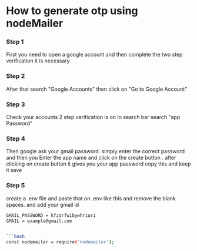 # How to generate otp using nodeMailer

### Step 1
First you need to open a google account and then complete the two step verification it is necessary

### Step 2
After that search "Google Accounts" then click on "Go to Google Account"

### Step 3
Check your accounts 2 step verification is on
In search bar search "app Password"

### Step 4
Then google ask your gmail password. simply enter the correct password and then you Enter the app name and click on the create button . after clicking on create button it gives you your app password copy this and keep it save 

### Step 5
create a .env file and paste that on .env like this and remove the blank spaces. and add your gmail id 

```bash
GMAIL_PASSWORD = kfzdrfwibywhriuri
GMAIL = example@gmail.com


```bash
const nodemailer = require('nodemailer');
